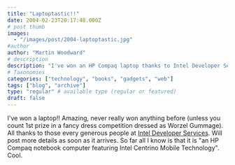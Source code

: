 ```yaml
---
title: "Laptoptastic!!"
date: 2004-02-23T20:17:48.000Z
# post thumb
images:
  - "/images/post/2004-laptoptastic.jpg"
#author
author: "Martin Woodward"
# description
description: "I've won an HP Compaq laptop thanks to Intel Developer Services—exciting news to share as soon as it arrives!"
# Taxonomies
categories: ["technology", "books", "gadgets", "web"]
tags: ["blog", "archive"]
type: "regular" # available type (regular or featured)
draft: false
---
```


I've won a laptop!! Amazing, never really won anything before (unless you count 1st prize in a fancy dress competition dressed as Worzel Gummage). All thanks to those every generous people at [Intel Developer Services](http://www.intel.com/ids/). Will post more details as soon as it arrives. So far all I know is that it is "an HP Compaq notebook computer featuring Intel Centrino Mobile Technology". Cool.

